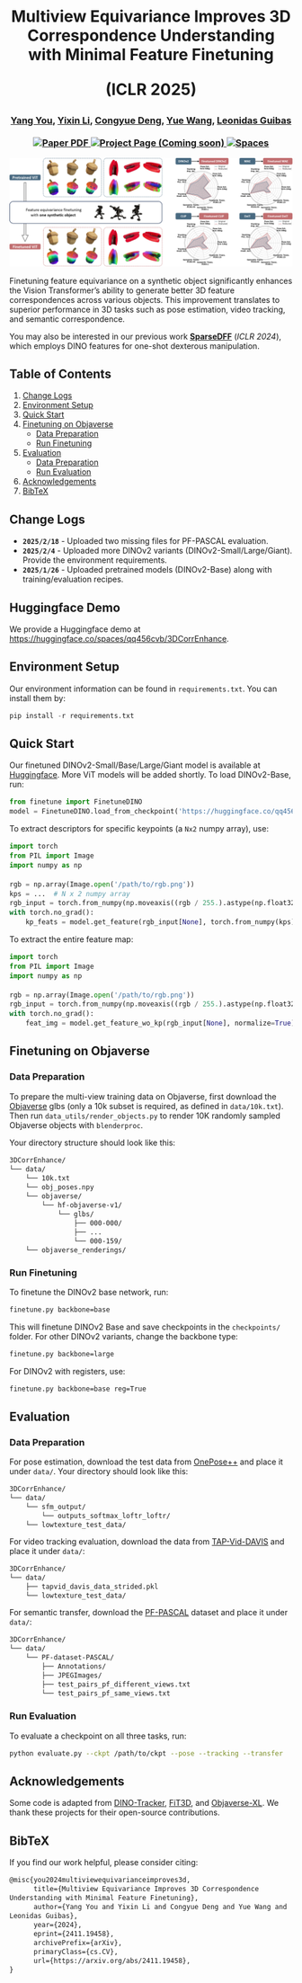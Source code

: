 <h1 align="center">
Multiview Equivariance Improves 3D Correspondence Understanding with Minimal Feature Finetuning

 (ICLR 2025)
</h1>

<div align="center">
  <h3>
    <a href="https://qq456cvb.github.io">Yang You</a>, <a href="https://github.com/yixinliii">Yixin Li</a>, <a href="https://cs.stanford.edu/~congyue/">Congyue Deng</a>, <a href="https://yuewang.xyz/">Yue Wang</a>, <a href="https://geometry.stanford.edu/">Leonidas Guibas</a>
    <br><br>
    <a href='https://arxiv.org/abs/2411.19458'>
      <img src='https://img.shields.io/badge/Arxiv-PDF-orange?style=flat&logo=arxiv&logoColor=orange' alt='Paper PDF'>
    </a>
    <a href='#'>
      <img src='https://img.shields.io/badge/Project-Page-green?style=flat&logo=googlechrome&logoColor=green' alt='Project Page (Coming soon)'>
    </a>
    <a href="https://huggingface.co/spaces/qq456cvb/3DCorrEnhance">
        <img alt="Spaces" src="https://img.shields.io/badge/%F0%9F%A4%97%20Hugging%20Face-Spaces-blue">
    </a>
    <br>
  </h3>
</div>

![teaser](./teaser.png)  

Finetuning feature equivariance on a synthetic object significantly enhances the Vision Transformer’s ability to generate better 3D feature correspondences across various objects. This improvement translates to superior performance in 3D tasks such as pose estimation, video tracking, and semantic correspondence.

You may also be interested in our previous work **[SparseDFF](https://helloqxwang.github.io/SparseDFF/)** (*ICLR 2024*), which employs DINO features for one-shot dexterous manipulation.

## Table of Contents
1. [Change Logs](#change-logs)
2. [Environment Setup](#environment-setup)
3. [Quick Start](#quick-start)
4. [Finetuning on Objaverse](#finetuning-on-objaverse)
   - [Data Preparation](#data-preparation)
   - [Run Finetuning](#run-finetuning)
5. [Evaluation](#evaluation)
   - [Data Preparation](#data-preparation-1)
   - [Run Evaluation](#run-evaluation)
6. [Acknowledgements](#acknowledgements)
7. [BibTeX](#bibtex)

## Change Logs
- **`2025/2/18`** - Uploaded two missing files for PF-PASCAL evaluation.
- **`2025/2/4`** - Uploaded more DINOv2 variants (DINOv2-Small/Large/Giant). Provide the environment requirements.
- **`2025/1/26`** - Uploaded pretrained models (DINOv2-Base) along with training/evaluation recipes.

## Huggingface Demo  
We provide a Huggingface demo at https://huggingface.co/spaces/qq456cvb/3DCorrEnhance.

## Environment Setup  
Our environment information can be found in `requirements.txt`. You can install them by:
```python
pip install -r requirements.txt
```

## Quick Start  
Our finetuned DINOv2-Small/Base/Large/Giant model is available at [Huggingface](https://huggingface.co/qq456cvb/3DCorrEnhance/tree/main). More ViT models will be added shortly. To load DINOv2-Base, run:

```python
from finetune import FinetuneDINO
model = FinetuneDINO.load_from_checkpoint('https://huggingface.co/qq456cvb/3DCorrEnhance/resolve/main/dinov2_base.ckpt', r=4, backbone_size='base').eval().cuda()
```

To extract descriptors for specific keypoints (a `Nx2` numpy array), use:

```python
import torch
from PIL import Image
import numpy as np

rgb = np.array(Image.open('/path/to/rgb.png'))
kps = ...  # N x 2 numpy array
rgb_input = torch.from_numpy(np.moveaxis((rgb / 255.).astype(np.float32), -1, 0)).cuda()
with torch.no_grad():
    kp_feats = model.get_feature(rgb_input[None], torch.from_numpy(kps).cuda()[None], normalize=True)[0]  # N x F torch tensor
```

To extract the entire feature map:

```python
import torch
from PIL import Image
import numpy as np

rgb = np.array(Image.open('/path/to/rgb.png'))
rgb_input = torch.from_numpy(np.moveaxis((rgb / 255.).astype(np.float32), -1, 0)).cuda()
with torch.no_grad():
    feat_img = model.get_feature_wo_kp(rgb_input[None], normalize=True)[0]  # H x W x F torch tensor
```

## Finetuning on Objaverse

### Data Preparation
To prepare the multi-view training data on Objaverse, first download the [Objaverse](https://github.com/allenai/objaverse-xl) glbs (only a 10k subset is required, as defined in `data/10k.txt`). Then run `data_utils/render_objects.py` to render 10K randomly sampled Objaverse objects with `blenderproc`.

Your directory structure should look like this:

```
3DCorrEnhance/
└── data/
    └── 10k.txt
    └── obj_poses.npy
    └── objaverse/
        └── hf-objaverse-v1/
            └── glbs/
                ├── 000-000/
                ├── ...
                └── 000-159/
    └── objaverse_renderings/
```

### Run Finetuning
To finetune the DINOv2 base network, run:

```bash
finetune.py backbone=base
```

This will finetune DINOv2 Base and save checkpoints in the `checkpoints/` folder. For other DINOv2 variants, change the backbone type:

```bash
finetune.py backbone=large
```

For DINOv2 with registers, use:

```bash
finetune.py backbone=base reg=True
```

## Evaluation

### Data Preparation

For pose estimation, download the test data from [OnePose++](https://github.com/zju3dv/OnePose_Plus_Plus) and place it under `data/`. Your directory should look like this:

```
3DCorrEnhance/
└── data/
    └── sfm_output/
        └── outputs_softmax_loftr_loftr/
    └── lowtexture_test_data/
```

For video tracking evaluation, download the data from [TAP-Vid-DAVIS](https://github.com/google-deepmind/tapnet/tree/main/tapnet/tapvid) and place it under `data/`:

```
3DCorrEnhance/
└── data/
    ├── tapvid_davis_data_strided.pkl
    └── lowtexture_test_data/
```

For semantic transfer, download the [PF-PASCAL](https://www.di.ens.fr/willow/research/proposalflow/) dataset and place it under `data/`:

```
3DCorrEnhance/
└── data/
    └── PF-dataset-PASCAL/
        ├── Annotations/
        ├── JPEGImages/
        ├── test_pairs_pf_different_views.txt
        └── test_pairs_pf_same_views.txt
```

### Run Evaluation
To evaluate a checkpoint on all three tasks, run:

```bash
python evaluate.py --ckpt /path/to/ckpt --pose --tracking --transfer
```

## Acknowledgements  
Some code is adapted from [DINO-Tracker](https://dino-tracker.github.io/), [FiT3D](https://github.com/ywyue/FiT3D), and [Objaverse-XL](https://github.com/allenai/objaverse-xl). We thank these projects for their open-source contributions.

## BibTeX  
If you find our work helpful, please consider citing:

```
@misc{you2024multiviewequivarianceimproves3d,
      title={Multiview Equivariance Improves 3D Correspondence Understanding with Minimal Feature Finetuning}, 
      author={Yang You and Yixin Li and Congyue Deng and Yue Wang and Leonidas Guibas},
      year={2024},
      eprint={2411.19458},
      archivePrefix={arXiv},
      primaryClass={cs.CV},
      url={https://arxiv.org/abs/2411.19458}, 
}
```
